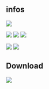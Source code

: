 ## infos ##
[![](https://img.shields.io/github/languages/top/baramex/keypad-password-arduino?style=for-the-badge)]()

[![](https://img.shields.io/github/downloads/baramex/keypad-password-arduino/total?style=for-the-badge)](https://github.com/baramex/keypad-password-arduino/releases/)
[![](https://img.shields.io/github/v/release/baramex/keypad-password-arduino?style=for-the-badge&label=last%20release)](https://github.com/baramex/keypad-password-arduino/releases/latest/)
[![](https://img.shields.io/github/release-date/baramex/keypad-password-arduino.svg?style=for-the-badge&label=last%20release%20date)](https://github.com/baramex/keypad-password-arduino/releases/latest/)

[![](https://img.shields.io/github/license/baramex/keypad-password-arduino?style=for-the-badge)](https://choosealicense.com/licenses/lgpl-3.0/)
[![](https://img.shields.io/badge/author-baramex-red?style=for-the-badge)](https://github.com/baramex/)

## Download
[![](https://img.shields.io/github/v/release/baramex/keypad-password-arduino?style=for-the-badge&label=last%20release)](https://github.com/baramex/keypad-password-arduino/releases/latest/)
